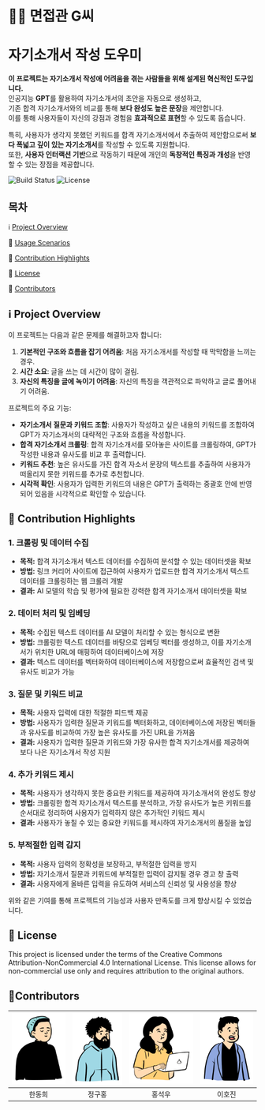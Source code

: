 # <h1>🧑‍🏫 면접관 G씨</h1>


# 자기소개서 작성 도우미


**이 프로젝트는 자기소개서 작성에 어려움을 겪는 사람들을 위해 설계된 혁신적인 도구입니다.**  
인공지능 **GPT**를 활용하여 자기소개서의 초안을 자동으로 생성하고,  
기존 합격 자기소개서와의 비교를 통해 **보다 완성도 높은 문장**을 제안합니다.  
이를 통해 사용자들이 자신의 강점과 경험을 **효과적으로 표현**할 수 있도록 돕습니다.

특히, 사용자가 생각지 못했던 키워드를 합격 자기소개서에서 추출하여 제안함으로써 **보다 폭넓고 깊이 있는 자기소개서**를 작성할 수 있도록 지원합니다.  
또한, **사용자 인터랙션 기반**으로 작동하기 때문에 개인의 **독창적인 특징과 개성**을 반영할 수 있는 장점을 제공합니다.



![Build Status](https://img.shields.io/badge/build-passing-brightgreen)
![License](https://img.shields.io/badge/license-MIT-blue)


## 목차



ℹ️ [Project Overview](#project-overview)

🔑 [Usage Scenarios](#usage-scenarios)

🤝 [Contribution Highlights](#contribution-highlights)

📜 [License](#license)

👥 [Contributors](#contributors)


## ℹ️ Project Overview  


이 프로젝트는 다음과 같은 문제를 해결하고자 합니다:
1. **기본적인 구조와 흐름을 잡기 어려움**: 처음 자기소개서를 작성할 때 막막함을 느끼는 경우.
2. **시간 소요**: 글을 쓰는 데 시간이 많이 걸림.
3. **자신의 특징을 글에 녹이기 어려움**: 자신의 특징을 객관적으로 파악하고 글로 풀어내기 어려움.


프로젝트의 주요 기능:
- **자기소개서 질문과 키워드 조합**: 사용자가 작성하고 싶은 내용의 키워드를 조합하여 GPT가 자기소개서의 대략적인 구조와 흐름을 작성합니다.
- **합격 자기소개서 크롤링**: 합격 자기소개서를 모아놓은 사이트를 크롤링하여, GPT가 작성한 내용과 유사도를 비교 후 출력합니다.
- **키워드 추천**: 높은 유사도를 가진 합격 자소서 문장의 텍스트를 추출하여 사용자가 떠올리지 못한 키워드를 추가로 추천합니다.
- **시각적 확인**: 사용자가 입력한 키워드의 내용은 GPT가 출력하는 중괄호 안에 반영되어 있음을 시각적으로 확인할 수 있습니다.

  
## 🤝 Contribution Highlights

  
### 1. 크롤링 및 데이터 수집
- **목적:** 합격 자기소개서 텍스트 데이터를 수집하여 분석할 수 있는 데이터셋을 확보
- **방법:** 링크 커리어 사이트에 접근하여 사용자가 업로드한 합격 자기소개서 텍스트 데이터를 크롤링하는 웹 크롤러 개발
- **결과:** AI 모델의 학습 및 평가에 필요한 강력한 합격 자기소개서 데이터셋을 확보

### 2. 데이터 처리 및 임베딩
- **목적:** 수집된 텍스트 데이터를 AI 모델이 처리할 수 있는 형식으로 변환
- **방법:** 크롤링한 텍스트 데이터를 바탕으로 임베딩 벡터를 생성하고, 이를 자기소개서가 위치한 URL에 매핑하여 데이터베이스에 저장
- **결과:** 텍스트 데이터를 벡터화하여 데이터베이스에 저장함으로써 효율적인 검색 및 유사도 비교가 가능

### 3. 질문 및 키워드 비교
- **목적:** 사용자 입력에 대한 적절한 피드백 제공
- **방법:** 사용자가 입력한 질문과 키워드를 벡터화하고, 데이터베이스에 저장된 벡터들과 유사도를 비교하여 가장 높은 유사도를 가진 URL을 가져옴
- **결과:** 사용자가 입력한 질문과 키워드와 가장 유사한 합격 자기소개서를 제공하여 보다 나은 자기소개서 작성 지원

### 4. 추가 키워드 제시
- **목적:** 사용자가 생각하지 못한 중요한 키워드를 제공하여 자기소개서의 완성도 향상
- **방법:** 크롤링한 합격 자기소개서 텍스트를 분석하고, 가장 유사도가 높은 키워드를 순서대로 정리하여 사용자가 입력하지 않은 추가적인 키워드 제시
- **결과:** 사용자가 놓칠 수 있는 중요한 키워드를 제시하여 자기소개서의 품질을 높임

### 5. 부적절한 입력 감지
- **목적:** 사용자 입력의 정확성을 보장하고, 부적절한 입력을 방지
- **방법:** 자기소개서 질문과 키워드에 부적절한 입력이 감지될 경우 경고 창 출력
- **결과:** 사용자에게 올바른 입력을 유도하여 서비스의 신뢰성 및 사용성을 향상

위와 같은 기여를 통해 프로젝트의 기능성과 사용자 만족도를 크게 향상시킬 수 있었습니다.
  
  
## 📜 License
This project is licensed under the terms of the Creative Commons Attribution-NonCommercial 4.0 International License.
This license allows for non-commercial use only and requires attribution to the original authors.
  
  


## 👥Contributors
| [![텍스트](/Profile/Han.png)](https://github.com/easthee) | [![텍스트](/Profile/Jeong.png)](https://github.com/9hon9) | [![텍스트](/Profile/Hong.png)](https://github.com/StoneCAU)| [![텍스트](/Profile/Lee.png)](https://github.com/woohoosupernewuser1)  |
|:---:|:---:|:---:|:---:|
| 한동희 | 정구홍 | 홍석우 | 이호진 |
